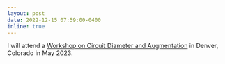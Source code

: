 ```yaml
---
layout: post
date: 2022-12-15 07:59:00-0400
inline: true
---
```

I will attend a [Workshop on Circuit Diameter and Augmentation](http://math.ucdenver.edu/~sborgwardt/workshop/circuits.html) in Denver, Colorado in May 2023.
